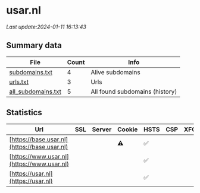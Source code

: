 # usar.nl
*Last update:2024-01-11 16:13:43*
## Summary data
| File       | Count | Info |
|------------|-------|------|
|[subdomains.txt](/data/usar/subdomains.txt)|4|Alive subdomains|
|[urls.txt](/data/usar/urls.txt)|3|Urls|
|[all_subdomains.txt](/data/usar/all_subdomains.txt)|5|All found subdomains (history)|
## Statistics
| Url | SSL | Server | Cookie | HSTS | CSP | XFO | XXP | RP | Tech |
|------------|-------|------|------|------|------|------|------|------|------|
|[https://base.usar.nl](https://base.usar.nl)| | |:warning: |:white_check_mark: | | | | |:white_check_mark: | |HSTS| |
|[https://www.usar.nl](https://www.usar.nl)| | | |:white_check_mark: | | | | |:white_check_mark: | |Google Tag Manager H...| |
|[https://usar.nl](https://usar.nl)| | | |:white_check_mark: | | | | |:white_check_mark: | |HSTS| |